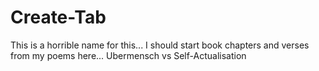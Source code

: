 # Create-Tab
This is a horrible name for this... I should start book chapters and verses from my poems here... Ubermensch vs Self-Actualisation
